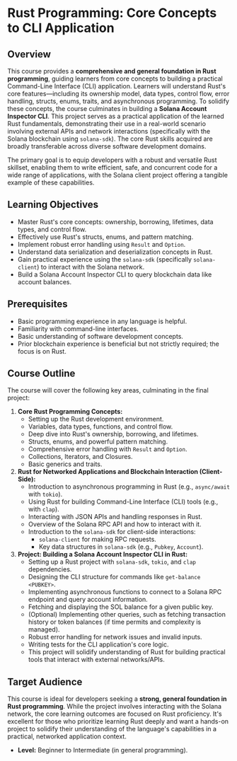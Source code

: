 # Rust Programming: Core Concepts to CLI Application

## Overview

This course provides a **comprehensive and general foundation in Rust programming**, guiding learners from core concepts to building a practical Command-Line Interface (CLI) application. Learners will understand Rust's core features—including its ownership model, data types, control flow, error handling, structs, enums, traits, and asynchronous programming. To solidify these concepts, the course culminates in building a **Solana Account Inspector CLI**. This project serves as a practical application of the learned Rust fundamentals, demonstrating their use in a real-world scenario involving external APIs and network interactions (specifically with the Solana blockchain using `solana-sdk`). The core Rust skills acquired are broadly transferable across diverse software development domains.

The primary goal is to equip developers with a robust and versatile Rust skillset, enabling them to write efficient, safe, and concurrent code for a wide range of applications, with the Solana client project offering a tangible example of these capabilities.

## Learning Objectives

- Master Rust's core concepts: ownership, borrowing, lifetimes, data types, and control flow.
- Effectively use Rust's structs, enums, and pattern matching.
- Implement robust error handling using `Result` and `Option`.
- Understand data serialization and deserialization concepts in Rust.
- Gain practical experience using the `solana-sdk` (specifically `solana-client`) to interact with the Solana network.
- Build a Solana Account Inspector CLI to query blockchain data like account balances.

## Prerequisites

- Basic programming experience in any language is helpful.
- Familiarity with command-line interfaces.
- Basic understanding of software development concepts.
- Prior blockchain experience is beneficial but not strictly required; the focus is on Rust.

## Course Outline

The course will cover the following key areas, culminating in the final project:

1.  **Core Rust Programming Concepts:**
    - Setting up the Rust development environment.
    - Variables, data types, functions, and control flow.
    - Deep dive into Rust's ownership, borrowing, and lifetimes.
    - Structs, enums, and powerful pattern matching.
    - Comprehensive error handling with `Result` and `Option`.
    - Collections, Iterators, and Closures.
    - Basic generics and traits.
2.  **Rust for Networked Applications and Blockchain Interaction (Client-Side):**
    - Introduction to asynchronous programming in Rust (e.g., `async/await` with `tokio`).
    - Using Rust for building Command-Line Interface (CLI) tools (e.g., with `clap`).
    - Interacting with JSON APIs and handling responses in Rust.
    - Overview of the Solana RPC API and how to interact with it.
    - Introduction to the `solana-sdk` for client-side interactions:
      - `solana-client` for making RPC requests.
      - Key data structures in `solana-sdk` (e.g., `Pubkey`, `Account`).
3.  **Project: Building a Solana Account Inspector CLI in Rust:**
    - Setting up a Rust project with `solana-sdk`, `tokio`, and `clap` dependencies.
    - Designing the CLI structure for commands like `get-balance <PUBKEY>`.
    - Implementing asynchronous functions to connect to a Solana RPC endpoint and query account information.
    - Fetching and displaying the SOL balance for a given public key.
    - (Optional) Implementing other queries, such as fetching transaction history or token balances (if time permits and complexity is managed).
    - Robust error handling for network issues and invalid inputs.
    - Writing tests for the CLI application's core logic.
    - This project will solidify understanding of Rust for building practical tools that interact with external networks/APIs.

## Target Audience

This course is ideal for developers seeking a **strong, general foundation in Rust programming**. While the project involves interacting with the Solana network, the core learning outcomes are focused on Rust proficiency. It's excellent for those who prioritize learning Rust deeply and want a hands-on project to solidify their understanding of the language's capabilities in a practical, networked application context.

- **Level:** Beginner to Intermediate (in general programming).
